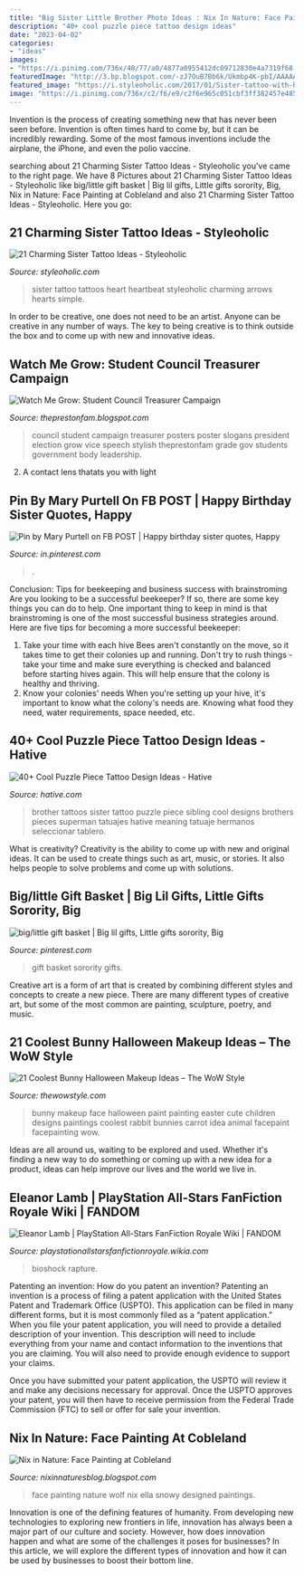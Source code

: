 ```yaml
---
title: "Big Sister Little Brother Photo Ideas : Nix In Nature: Face Painting At Cobleland"
description: "40+ cool puzzle piece tattoo design ideas"
date: "2023-04-02"
categories:
- "ideas"
images:
- "https://i.pinimg.com/736x/48/77/a0/4877a0955412dc09712830e4a7319f68.jpg"
featuredImage: "http://3.bp.blogspot.com/-zJ7OuB7Bb6k/Ukmbp4K-pbI/AAAAAAAAAy0/uhafwXpi8pE/s1600/P9282458.JPG"
featured_image: "https://i.styleoholic.com/2017/01/Sister-tattoo-with-heart-and-heartbeat.jpg"
image: "https://i.pinimg.com/736x/c2/f6/e9/c2f6e965c051cbf3ff382457e4854b02.jpg"
---
```



Invention is the process of creating something new that has never been seen before. Invention is often times hard to come by, but it can be incredibly rewarding. Some of the most famous inventions include the airplane, the iPhone, and even the polio vaccine.

	

		
searching about 21 Charming Sister Tattoo Ideas - Styleoholic you've came to the right page. We have 8 Pictures about 21 Charming Sister Tattoo Ideas - Styleoholic like big/little gift basket | Big lil gifts, Little gifts sorority, Big, Nix in Nature: Face Painting at Cobleland and also 21 Charming Sister Tattoo Ideas - Styleoholic. Here you go:
		
    
## 21 Charming Sister Tattoo Ideas - Styleoholic

<img loading=lazy src="https://i.styleoholic.com/2017/01/Sister-tattoo-with-heart-and-heartbeat.jpg" onerror="this.onerror=null;this.src='https://tse2.mm.bing.net/th?id=OIP.pct-N3T7kVO10KJstrwMbQHaFn&amp;pid=15.1';" alt="21 Charming Sister Tattoo Ideas - Styleoholic">

_Source: styleoholic.com_

>sister tattoo tattoos heart heartbeat styleoholic charming arrows hearts simple. 

	

In order to be creative, one does not need to be an artist. Anyone can be creative in any number of ways. The key to being creative is to think outside the box and to come up with new and innovative ideas.

    
## Watch Me Grow: Student Council Treasurer Campaign

<img loading=lazy src="http://2.bp.blogspot.com/-n0nxWbrr_gU/VBiTnP-OIuI/AAAAAAAApAA/hRlFveALpek/s1600/IMG_1808.JPG" onerror="this.onerror=null;this.src='https://tse3.mm.bing.net/th?id=OIP.9xD2bKV4LceoHGckmnHDvgHaJ4&amp;pid=15.1';" alt="Watch Me Grow: Student Council Treasurer Campaign">

_Source: theprestonfam.blogspot.com_

>council student campaign treasurer posters poster slogans president election grow vice speech stylish theprestonfam grade gov students government body leadership. 

	

2. A contact lens thatats you with light

    
## Pin By Mary Purtell On FB POST | Happy Birthday Sister Quotes, Happy

<img loading=lazy src="https://i.pinimg.com/736x/48/77/a0/4877a0955412dc09712830e4a7319f68.jpg" onerror="this.onerror=null;this.src='https://tse2.mm.bing.net/th?id=OIP.xgtDw8ZW2xg_ffVkV3Ec5QHaJ9&amp;pid=15.1';" alt="Pin by Mary Purtell on FB POST | Happy birthday sister quotes, Happy">

_Source: in.pinterest.com_

>. 

	

Conclusion: Tips for beekeeping and business success with brainstroming
Are you looking to be a successful beekeeper? If so, there are some key things you can do to help. One important thing to keep in mind is that brainstroming is one of the most successful business strategies around. Here are five tips for becoming a more successful beekeeper:

1. Take your time with each hive
Bees aren't constantly on the move, so it takes time to get their colonies up and running. Don't try to rush things - take your time and make sure everything is checked and balanced before starting hives again. This will help ensure that the colony is healthy and thriving.
2. Know your colonies' needs
When you're setting up your hive, it's important to know what the colony's needs are. Knowing what food they need, water requirements, space needed, etc.

    
## 40+ Cool Puzzle Piece Tattoo Design Ideas - Hative

<img loading=lazy src="https://hative.com/wp-content/uploads/2014/03/puzzle-piece-tattoos/13-sibling-tattoo-for-brother.jpg" onerror="this.onerror=null;this.src='https://tse1.mm.bing.net/th?id=OIP.CBEpLpPSjLVeMog8dlKigwHaNG&amp;pid=15.1';" alt="40+ Cool Puzzle Piece Tattoo Design Ideas - Hative">

_Source: hative.com_

>brother tattoos sister tattoo puzzle piece sibling cool designs brothers pieces superman tatuajes hative meaning tatuaje hermanos seleccionar tablero. 

	

What is creativity?
Creativity is the ability to come up with new and original ideas. It can be used to create things such as art, music, or stories. It also helps people to solve problems and come up with solutions.

    
## Big/little Gift Basket | Big Lil Gifts, Little Gifts Sorority, Big

<img loading=lazy src="https://i.pinimg.com/736x/c2/f6/e9/c2f6e965c051cbf3ff382457e4854b02.jpg" onerror="this.onerror=null;this.src='https://tse3.mm.bing.net/th?id=OIP.p27159XLsY6yTTaonjZSVQHaJ3&amp;pid=15.1';" alt="big/little gift basket | Big lil gifts, Little gifts sorority, Big">

_Source: pinterest.com_

>gift basket sorority gifts. 

	

Creative art is a form of art that is created by combining different styles and concepts to create a new piece. There are many different types of creative art, but some of the most common are painting, sculpture, poetry, and music.

    
## 21 Coolest Bunny Halloween Makeup Ideas – The WoW Style

<img loading=lazy src="http://thewowstyle.com/wp-content/uploads/2016/07/Cute-Kids-Bunny-Halloween-makeup.jpg" onerror="this.onerror=null;this.src='https://tse4.mm.bing.net/th?id=OIP.4IxNT-Fu-BmT6MucneiIogHaLI&amp;pid=15.1';" alt="21 Coolest Bunny Halloween Makeup Ideas – The WoW Style">

_Source: thewowstyle.com_

>bunny makeup face halloween paint painting easter cute children designs paintings coolest rabbit bunnies carrot idea animal facepaint facepainting wow. 

	

Ideas are all around us, waiting to be explored and used. Whether it's finding a new way to do something or coming up with a new idea for a product, ideas can help improve our lives and the world we live in.

    
## Eleanor Lamb | PlayStation All-Stars FanFiction Royale Wiki | FANDOM

<img loading=lazy src="https://vignette.wikia.nocookie.net/playstationallstarsfanfictionroyale/images/b/b0/Eleanor_Lamb.png/revision/latest?cb=20130318022248" onerror="this.onerror=null;this.src='https://tse2.mm.bing.net/th?id=OIP.CkbWyEkXVt_f_7hVt4X0aQHaQG&amp;pid=15.1';" alt="Eleanor Lamb | PlayStation All-Stars FanFiction Royale Wiki | FANDOM">

_Source: playstationallstarsfanfictionroyale.wikia.com_

>bioshock rapture. 

	

Patenting an invention: How do you patent an invention?
Patenting an invention is a process of filing a patent application with the United States Patent and Trademark Office (USPTO). This application can be filed in many different forms, but it is most commonly filed as a “patent application.”
When you file your patent application, you will need to provide a detailed description of your invention. This description will need to include everything from your name and contact information to the inventions that you are claiming. You will also need to provide enough evidence to support your claims.

Once you have submitted your patent application, the USPTO will review it and make any decisions necessary for approval. Once the USPTO approves your patent, you will then have to receive permission from the Federal Trade Commission (FTC) to sell or offer for sale your invention.

    
## Nix In Nature: Face Painting At Cobleland

<img loading=lazy src="http://3.bp.blogspot.com/-zJ7OuB7Bb6k/Ukmbp4K-pbI/AAAAAAAAAy0/uhafwXpi8pE/s1600/P9282458.JPG" onerror="this.onerror=null;this.src='https://tse2.mm.bing.net/th?id=OIP.u2ociPC1atWWdmFye2vaoQHaJ4&amp;pid=15.1';" alt="Nix in Nature: Face Painting at Cobleland">

_Source: nixinnaturesblog.blogspot.com_

>face painting nature wolf nix ella snowy designed paintings. 

	

Innovation is one of the defining features of humanity. From developing new technologies to exploring new frontiers in life, innovation has always been a major part of our culture and society. However, how does innovation happen and what are some of the challenges it poses for businesses? In this article, we will explore the different types of innovation and how it can be used by businesses to boost their bottom line.

